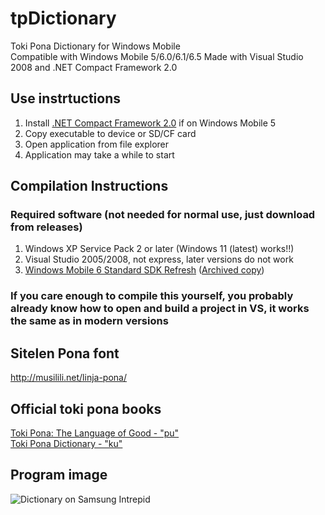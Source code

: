 # tpDictionary  
Toki Pona Dictionary for Windows Mobile  
Compatible with Windows Mobile 5/6.0/6.1/6.5
Made with Visual Studio 2008 and .NET Compact Framework 2.0

## Use instrtuctions
1. Install [.NET Compact Framework 2.0](https://archive.org/details/netcompact2.0) if on Windows Mobile 5  
1. Copy executable to device or SD/CF card  
1. Open application from file explorer  
1. Application may take a while to start  

## Compilation Instructions  
### Required software (not needed for normal use, just download from releases)  
1. Windows XP Service Pack 2 or later (Windows 11 (latest) works!!)  
1. Visual Studio 2005/2008, not express, later versions do not work  
1. [Windows Mobile 6 Standard SDK Refresh](https://www.microsoft.com/en-us/download/details.aspx?id=6135) ([Archived copy](http://web.archive.org/web/20220415150412/https://www.microsoft.com/en-us/download/details.aspx?id=6135))
### If you care enough to compile this yourself, you probably already know how to open and build a project in VS, it works the same as in modern versions  

## Sitelen Pona font  
http://musilili.net/linja-pona/  

## Official toki pona books  
[Toki Pona: The Language of Good - "pu"](https://www.amazon.com/Toki-Pona-Language-Sonja-Lang/dp/0978292308)  
[Toki Pona Dictionary - "ku"](https://www.amazon.com/Toki-Pona-Dictionary-Official/dp/0978292367)  

## Program image  
![Dictionary on Samsung Intrepid](https://user-images.githubusercontent.com/48113593/188251592-00a91bc9-1db7-4ec9-9f0d-5e2a9e225a25.JPG)

